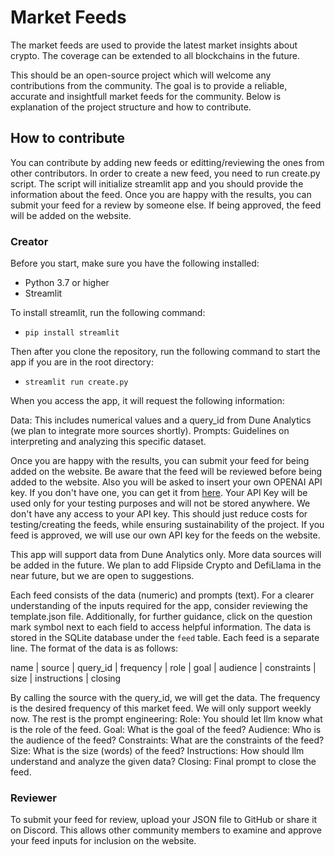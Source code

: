 # Market Feeds
The market feeds are used to provide the latest market insights about crypto. The coverage can be extended to all blockchains in the future.

This should be an open-source project which will welcome any contributions from the community. The goal is to provide a reliable, accurate and insightfull market feeds for the community. Below is explanation of the project structure and how to contribute. 

## How to contribute
You can contribute by adding new feeds or editting/reviewing the ones from other contributors. In order to create a new feed, you need to run create.py script. The script will initialize streamlit app and you should provide the information about the feed. Once you are happy with the results, you can submit your feed for a review by someone else. If being approved, the feed will be added on the website.

### Creator
Before you start, make sure you have the following installed:
- Python 3.7 or higher
- Streamlit

To install streamlit, run the following command:
- `pip install streamlit`

Then after you clone the repository, run the following command to start the app if you are in the root directory:
- `streamlit run create.py`

When you access the app, it will request the following information:

Data: This includes numerical values and a query_id from Dune Analytics (we plan to integrate more sources shortly).
Prompts: Guidelines on interpreting and analyzing this specific dataset.

Once you are happy with the results, you can submit your feed for being added on the website. 
Be aware that the feed will be reviewed before being added to the website. 
Also you will be asked to insert your own OPENAI API key. If you don't have one, you can get it from [here](https://beta.openai.com/). Your API Key will be used only for your testing purposes and will not be stored anywhere. We don't have any access to your API key. This should just reduce costs for testing/creating the feeds, while ensuring sustainability of the project. If you feed is approved, we will use our own API key for the feeds on the website.  

This app will support data from Dune Analytics only. More data sources will be added in the future. We plan to add Flipside Crypto and DefiLlama in the near future, but we are open to suggestions.

Each feed consists of the data (numeric) and prompts (text). For a clearer understanding of the inputs required for the app, consider reviewing the template.json file. Additionally, for further guidance, click on the question mark symbol next to each field to access helpful information. The data is stored in the SQLite database under the `feed` table. Each feed is a separate line. The format of the data is as follows:

name | source | query_id | frequency | role | goal | audience | constraints | size | instructions | closing 

By calling the source with the query_id, we will get the data. The frequency is the desired frequency of this market feed. We will only support weekly now. The rest is the prompt engineering: 
Role: You should let llm know what is the role of the feed.
Goal: What is the goal of the feed?
Audience: Who is the audience of the feed?
Constraints: What are the constraints of the feed?
Size: What is the size (words) of the feed?
Instructions: How should llm understand and analyze the given data?
Closing: Final prompt to close the feed.

### Reviewer
To submit your feed for review, upload your JSON file to GitHub or share it on Discord. This allows other community members to examine and approve your feed inputs for inclusion on the website.
